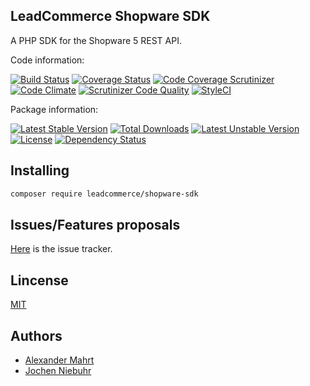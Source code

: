 LeadCommerce Shopware SDK
-----------------

A PHP SDK for the Shopware 5 REST API.

Code information:

[![Build Status](https://travis-ci.org/LeadCommerceDE/shopware-sdk.png?branch=master)](https://travis-ci.org/LeadCommerceDE/shopware-sdk)
[![Coverage Status](https://coveralls.io/repos/github/LeadCommerceDE/shopware-sdk/badge.svg?branch=master)](https://coveralls.io/github/LeadCommerceDE/shopware-sdk?branch=master)
[![Code Coverage Scrutinizer](https://scrutinizer-ci.com/g/LeadCommerceDE/shopware-sdk/badges/coverage.png?b=master)](https://scrutinizer-ci.com/g/LeadCommerceDE/shopware-sdk/?branch=master)
[![Code Climate](https://codeclimate.com/github/LeadCommerceDE/shopware-sdk.png)](https://codeclimate.com/github/LeadCommerceDE/shopware-sdk)
[![Scrutinizer Code Quality](https://scrutinizer-ci.com/g/LeadCommerceDE/shopware-sdk/badges/quality-score.png?b=master)](https://scrutinizer-ci.com/g/LeadCommerceDE/shopware-sdk/?branch=master)
[![StyleCI](https://styleci.io/repos/60611683/shield)](https://styleci.io/repos/60611683)

Package information:

[![Latest Stable Version](https://poser.pugx.org/leadcommerce/shopware-sdk/v/stable.svg)](https://packagist.org/packages/leadcommerce/shopware-sdk)
[![Total Downloads](https://poser.pugx.org/leadcommerce/shopware-sdk/downloads.svg)](https://packagist.org/packages/leadcommerce/shopware-sdk)
[![Latest Unstable Version](https://poser.pugx.org/leadcommerce/shopware-sdk/v/unstable.svg)](https://packagist.org/packages/leadcommerce/shopware-sdk)
[![License](https://poser.pugx.org/leadcommerce/shopware-sdk/license.svg)](https://packagist.org/packages/leadcommerce/shopware-sdk)
[![Dependency Status](https://gemnasium.com/LeadCommerceDE/shopware-sdk.png)](https://gemnasium.com/LeadCommerceDE/shopware-sdk)

## Installing

```bash
composer require leadcommerce/shopware-sdk
```

## Issues/Features proposals

[Here](https://github.com/LeadCommerceDE/shopware-sdk/issues) is the issue tracker.

## Lincense

[MIT](MIT-LICENSE)

## Authors

- [Alexander Mahrt](https://github.com/cyruxx)
- [Jochen Niebuhr](https://github.com/jniebuhr)
